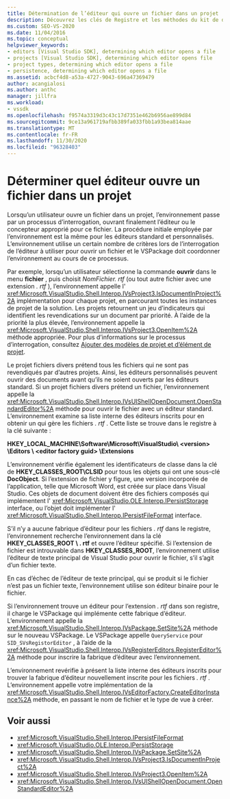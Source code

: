 ```yaml
---
title: Détermination de l’éditeur qui ouvre un fichier dans un projet | Microsoft Docs
description: Découvrez les clés de Registre et les méthodes du kit de développement logiciel (SDK) Visual Studio utilisées par Visual Studio pour déterminer quel éditeur ouvre un fichier dans un projet.
ms.custom: SEO-VS-2020
ms.date: 11/04/2016
ms.topic: conceptual
helpviewer_keywords:
- editors [Visual Studio SDK], determining which editor opens a file
- projects [Visual Studio SDK], determining which editor opens file
- project types, determining which editor opens a file
- persistence, determining which editor opens a file
ms.assetid: acbcf4d8-a53a-4727-9043-696a47369479
author: acangialosi
ms.author: anthc
manager: jillfra
ms.workload:
- vssdk
ms.openlocfilehash: f9574a3319d3c43c17d7351e462b6956ae899d84
ms.sourcegitcommit: 9ce13a961719afbb389fa033fbb1a93bea814aae
ms.translationtype: MT
ms.contentlocale: fr-FR
ms.lasthandoff: 11/30/2020
ms.locfileid: "96328403"
---
```

# <a name="determine-which-editor-opens-a-file-in-a-project"></a>Déterminer quel éditeur ouvre un fichier dans un projet
Lorsqu’un utilisateur ouvre un fichier dans un projet, l’environnement passe par un processus d’interrogation, ouvrant finalement l’éditeur ou le concepteur approprié pour ce fichier. La procédure initiale employée par l’environnement est la même pour les éditeurs standard et personnalisés. L’environnement utilise un certain nombre de critères lors de l’interrogation de l’éditeur à utiliser pour ouvrir un fichier et le VSPackage doit coordonner l’environnement au cours de ce processus.

 Par exemple, lorsqu’un utilisateur sélectionne la commande **ouvrir** dans le menu **fichier** , puis choisit *NomFichier. rtf* (ou tout autre fichier avec une extension *. rtf* ), l’environnement appelle l' <xref:Microsoft.VisualStudio.Shell.Interop.IVsProject3.IsDocumentInProject%2A> implémentation pour chaque projet, en parcourant toutes les instances de projet de la solution. Les projets retournent un jeu d’indicateurs qui identifient les revendications sur un document par priorité. À l’aide de la priorité la plus élevée, l’environnement appelle la <xref:Microsoft.VisualStudio.Shell.Interop.IVsProject3.OpenItem%2A> méthode appropriée. Pour plus d’informations sur le processus d’interrogation, consultez [Ajouter des modèles de projet et d’élément de projet](../../extensibility/internals/adding-project-and-project-item-templates.md).

 Le projet fichiers divers prétend tous les fichiers qui ne sont pas revendiqués par d’autres projets. Ainsi, les éditeurs personnalisés peuvent ouvrir des documents avant qu’ils ne soient ouverts par les éditeurs standard. Si un projet fichiers divers prétend un fichier, l’environnement appelle la <xref:Microsoft.VisualStudio.Shell.Interop.IVsUIShellOpenDocument.OpenStandardEditor%2A> méthode pour ouvrir le fichier avec un éditeur standard. L’environnement examine sa liste interne des éditeurs inscrits pour en obtenir un qui gère les fichiers *. rtf* . Cette liste se trouve dans le registre à la clé suivante :

 **HKEY_LOCAL_MACHINE\Software\Microsoft\VisualStudio\\ \<version> \Editors \\ \<editor factory guid> \Extensions**

 L’environnement vérifie également les identificateurs de classe dans la clé de **HKEY_CLASSES_ROOT\CLSID** pour tous les objets qui ont une sous-clé **DocObject**. Si l’extension de fichier y figure, une version incorporée de l’application, telle que Microsoft Word, est créée sur place dans Visual Studio. Ces objets de document doivent être des fichiers composés qui implémentent l' <xref:Microsoft.VisualStudio.OLE.Interop.IPersistStorage> interface, ou l’objet doit implémenter l' <xref:Microsoft.VisualStudio.Shell.Interop.IPersistFileFormat> interface.

 S’il n’y a aucune fabrique d’éditeur pour les fichiers *. rtf* dans le registre, l’environnement recherche l’environnement dans la clé **HKEY_CLASSES_ROOT \\ . rtf** et ouvre l’éditeur spécifié. Si l’extension de fichier est introuvable dans **HKEY_CLASSES_ROOT**, l’environnement utilise l’éditeur de texte principal de Visual Studio pour ouvrir le fichier, s’il s’agit d’un fichier texte.

 En cas d’échec de l’éditeur de texte principal, qui se produit si le fichier n’est pas un fichier texte, l’environnement utilise son éditeur binaire pour le fichier.

 Si l’environnement trouve un éditeur pour l’extension *. rtf* dans son registre, il charge le VSPackage qui implémente cette fabrique d’éditeur. L’environnement appelle la <xref:Microsoft.VisualStudio.Shell.Interop.IVsPackage.SetSite%2A> méthode sur le nouveau VSPackage. Le VSPackage appelle `QueryService` pour `SID_SVsRegistorEditor` , à l’aide de la <xref:Microsoft.VisualStudio.Shell.Interop.IVsRegisterEditors.RegisterEditor%2A> méthode pour inscrire la fabrique d’éditeur avec l’environnement.

 L’environnement revérifie à présent la liste interne des éditeurs inscrits pour trouver la fabrique d’éditeur nouvellement inscrite pour les fichiers *. rtf* . L’environnement appelle votre implémentation de la <xref:Microsoft.VisualStudio.Shell.Interop.IVsEditorFactory.CreateEditorInstance%2A> méthode, en passant le nom de fichier et le type de vue à créer.

## <a name="see-also"></a>Voir aussi
- <xref:Microsoft.VisualStudio.Shell.Interop.IPersistFileFormat>
- <xref:Microsoft.VisualStudio.OLE.Interop.IPersistStorage>
- <xref:Microsoft.VisualStudio.Shell.Interop.IVsPackage.SetSite%2A>
- <xref:Microsoft.VisualStudio.Shell.Interop.IVsProject3.IsDocumentInProject%2A>
- <xref:Microsoft.VisualStudio.Shell.Interop.IVsProject3.OpenItem%2A>
- <xref:Microsoft.VisualStudio.Shell.Interop.IVsUIShellOpenDocument.OpenStandardEditor%2A>
